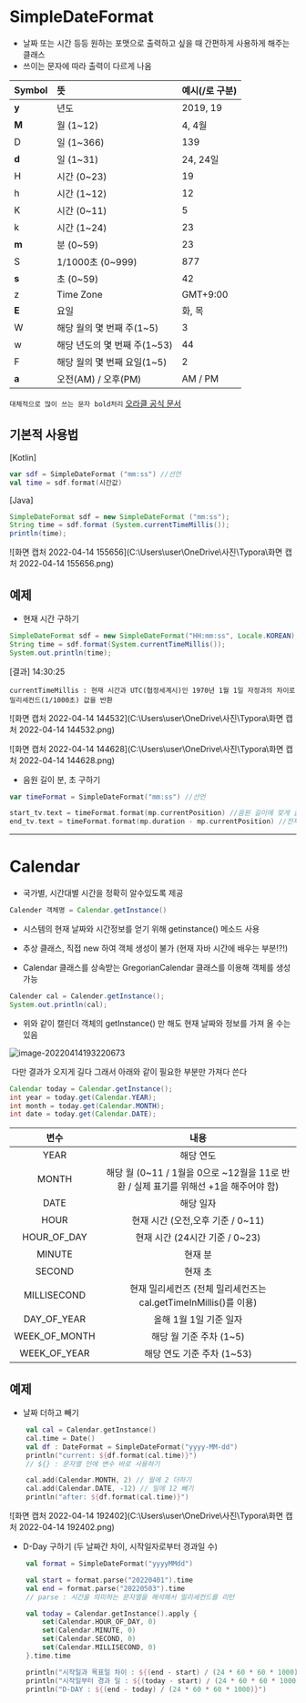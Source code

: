 # SimpleDateFormat

- 날짜 또는 시간 등등 원하는 포맷으로 출력하고 싶을 때 간편하게 사용하게 해주는 클래스
- 쓰이는 문자에 따라 출력이 다르게 나옴

| Symbol | 뜻                           | 예시(/로 구분) |
| :----- | :--------------------------- | -------------- |
| **y**  | 년도                         | 2019, 19       |
| **M**  | 월 (1~12)                    | 4, 4월         |
| D      | 일 (1~366)                   | 139            |
| **d**  | 일 (1~31)                    | 24, 24일       |
| H      | 시간 (0~23)                  | 19             |
| h      | 시간 (1~12)                  | 12             |
| K      | 시간 (0~11)                  | 5              |
| k      | 시간 (1~24)                  | 23             |
| **m**  | 분 (0~59)                    | 23             |
| S      | 1/1000초 (0~999)             | 877            |
| **s**  | 초 (0~59)                    | 42             |
| z      | Time Zone                    | GMT+9:00       |
| **E**  | 요일                         | 화, 목         |
| W      | 해당 월의 몇 번째 주(1~5)    | 3              |
| w      | 해당 년도의 몇 번째 주(1~53) | 44             |
| F      | 해당 월의 몇 번째 요일(1~5)  | 2              |
| **a**  | 오전(AM) / 오후(PM)          | AM / PM        |

```대체적으로 많이 쓰는 문자 bold처리``` [오라클 공식 문서](https://docs.oracle.com/javase/7/docs/api/java/text/SimpleDateFormat.html)





## 기본적 사용법

[Kotlin]

```kotlin
var sdf = SimpleDateFormat ("mm:ss") //선언
val time = sdf.format(시간값)
```

[Java]

```java
SimpleDateFormat sdf = new SimpleDateFormat ("mm:ss");
String time = sdf.format (System.currentTimeMillis());
println(time);
```

![화면 캡처 2022-04-14 155656](C:\Users\user\OneDrive\사진\Typora\화면 캡처 2022-04-14 155656.png)





## 예제

- 현재 시간 구하기

```java
SimpleDateFormat sdf = new SimpleDateFormat("HH:mm:ss", Locale.KOREAN);
String time = sdf.format(System.currentTimeMillis());
System.out.println(time);
```

[결과] 14:30:25

`currentTimeMillis : 현재 시간과 UTC(협정세계시)인 1970년 1월 1일 자정과의 차이로 밀리세컨드(1/1000초) 값을 반환`

![화면 캡처 2022-04-14 144532](C:\Users\user\OneDrive\사진\Typora\화면 캡처 2022-04-14 144532.png)

![화면 캡처 2022-04-14 144628](C:\Users\user\OneDrive\사진\Typora\화면 캡처 2022-04-14 144628.png)



- 음원 길이 분, 초 구하기

```kotlin
var timeFormat = SimpleDateFormat("mm:ss") //선언

start_tv.text = timeFormat.format(mp.currentPosition) //음원 길이에 맞게 글자에 담기
end_tv.text = timeFormat.format(mp.duration - mp.currentPosition) //전체시간 - 진행시간
```





------





# Calendar

- 국가별, 시간대별 시간을 정확히 알수있도록 제공



```java
Calender 객체명 = Calendar.getInstance()
```

- 시스템의 현재 날짜와 시간정보를 얻기 위해 getinstance() 메소드 사용

- 추상 클래스, 직접 new 하여 객체 생성이 불가 (현재 자바 시간에 배우는 부분!?!)
- Calendar 클래스를 상속받는 GregorianCalendar 클래스를 이용해 객체를 생성 가능



```java
Calender cal = Calender.getInstance();
System.out.println(cal);
```

- 위와 같이 캘린더 객체의 getInstance() 만 해도 현재 날짜와 정보를 가져 올 수는 있음

![image-20220414193220673](C:\Users\user\OneDrive\사진\Typora\image-20220414193220673.png)

​		다만 결과가 오지게 길다 그래서 아래와 같이 필요한 부분만 가져다 쓴다

```java
Calendar today = Calendar.getInstance();
int year = today.get(Calendar.YEAR);
int month = today.get(Calendar.MONTH);
int date = today.get(Calendar.DATE);
```

|     변수      |                             내용                             |
| :-----------: | :----------------------------------------------------------: |
|     YEAR      |                          해당 연도                           |
|     MONTH     | 해당 월 (0~11 / 1월을 0으로 ~12월을 11로 반환 / 실제 표기를 위해선 +1을 해주어야 함) |
|     DATE      |                          해당 일자                           |
|     HOUR      |              현재 시간 (오전,오후 기준 / 0~11)               |
|  HOUR_OF_DAY  |                현재 시간 (24시간 기준 / 0~23)                |
|    MINUTE     |                           현재 분                            |
|    SECOND     |                           현재 초                            |
|  MILLISECOND  | 현재 밀리세컨즈 (전체 밀리세컨즈는 cal.getTimeInMillis()를 이용) |
|  DAY_OF_YEAR  |                    올해 1월 1일 기준 일자                    |
| WEEK_OF_MONTH |                   해당 월 기준 주차 (1~5)                    |
| WEEK_OF_YEAR  |                  해당 연도 기준 주차 (1~53)                  |



## 예제

- 날짜 더하고 빼기

```kotlin
    val cal = Calendar.getInstance()
    cal.time = Date()
    val df : DateFormat = SimpleDateFormat("yyyy-MM-dd")
    println("current: ${df.format(cal.time)}")
    // ${} : 문자열 안에 변수 바로 사용하기

    cal.add(Calendar.MONTH, 2) // 월에 2 더하기
    cal.add(Calendar.DATE, -12) // 일에 12 빼기
    println("after: ${df.format(cal.time)}")
```

![화면 캡처 2022-04-14 192402](C:\Users\user\OneDrive\사진\Typora\화면 캡처 2022-04-14 192402.png)



- D-Day 구하기 (두 날짜간 차이, 시작일자로부터 경과일 수)

```kotlin
    val format = SimpleDateFormat("yyyyMMdd")

    val start = format.parse("20220401").time
    val end = format.parse("20220503").time
    // parse : 시간을 의미하는 문자열을 해석해서 밀리세컨드를 리턴

    val today = Calendar.getInstance().apply {
        set(Calendar.HOUR_OF_DAY, 0)
        set(Calendar.MINUTE, 0)
        set(Calendar.SECOND, 0)
        set(Calendar.MILLISECOND, 0)
    }.time.time

    println("시작일과 목표일 차이 : ${(end - start) / (24 * 60 * 60 * 1000)}")
    println("시작일부터 경과 일 : ${(today - start) / (24 * 60 * 60 * 1000)}")
    println("D-DAY : ${(end - today) / (24 * 60 * 60 * 1000)}")
```


